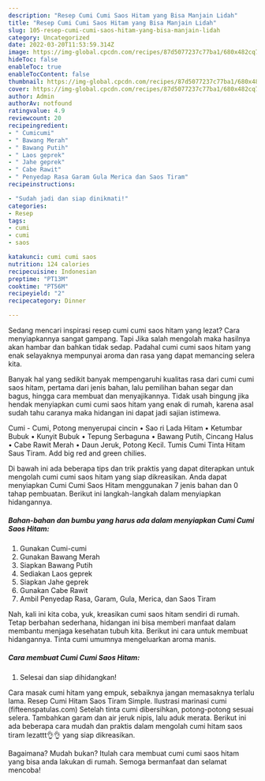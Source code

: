 ```yaml
---
description: "Resep Cumi Cumi Saos Hitam yang Bisa Manjain Lidah"
title: "Resep Cumi Cumi Saos Hitam yang Bisa Manjain Lidah"
slug: 105-resep-cumi-cumi-saos-hitam-yang-bisa-manjain-lidah
category: Uncategorized
date: 2022-03-20T11:53:59.314Z
image: https://img-global.cpcdn.com/recipes/87d5077237c77ba1/680x482cq70/cumi-cumi-saos-hitam-foto-resep-utama.jpg
hideToc: false
enableToc: true
enableTocContent: false
thumbnail: https://img-global.cpcdn.com/recipes/87d5077237c77ba1/680x482cq70/cumi-cumi-saos-hitam-foto-resep-utama.jpg
cover: https://img-global.cpcdn.com/recipes/87d5077237c77ba1/680x482cq70/cumi-cumi-saos-hitam-foto-resep-utama.jpg
author: Admin
authorAv: notfound
ratingvalue: 4.9
reviewcount: 20
recipeingredient:
- " Cumicumi"
- " Bawang Merah"
- " Bawang Putih"
- " Laos geprek"
- " Jahe geprek"
- " Cabe Rawit"
- " Penyedap Rasa Garam Gula Merica dan Saos Tiram"
recipeinstructions:

- "Sudah jadi dan siap dinikmati!"
categories:
- Resep
tags:
- cumi
- cumi
- saos

katakunci: cumi cumi saos 
nutrition: 124 calories
recipecuisine: Indonesian
preptime: "PT13M"
cooktime: "PT56M"
recipeyield: "2"
recipecategory: Dinner

---
```



Sedang mencari inspirasi resep cumi cumi saos hitam yang lezat? Cara menyiapkannya sangat gampang. Tapi Jika salah mengolah maka hasilnya akan hambar dan bahkan tidak sedap. Padahal cumi cumi saos hitam yang enak selayaknya mempunyai aroma dan rasa yang dapat memancing selera kita.


Banyak hal yang sedikit banyak mempengaruhi kualitas rasa dari cumi cumi saos hitam, pertama dari jenis bahan, lalu pemilihan bahan segar dan bagus, hingga cara membuat dan menyajikannya. Tidak usah bingung jika hendak menyiapkan cumi cumi saos hitam yang enak di rumah, karena asal sudah tahu caranya maka hidangan ini dapat jadi sajian istimewa.

Cumi - Cumi, Potong menyerupai cincin • Sao ri Lada Hitam • Ketumbar Bubuk • Kunyit Bubuk • Tepung Serbaguna • Bawang Putih, Cincang Halus • Cabe Rawit Merah • Daun Jeruk, Potong Kecil. Tumis Cumi Tinta Hitam Saus Tiram. Add big red and green chilies.


Di bawah ini ada beberapa tips dan trik praktis yang dapat diterapkan untuk mengolah cumi cumi saos hitam yang siap dikreasikan. Anda dapat menyiapkan Cumi Cumi Saos Hitam menggunakan 7 jenis bahan dan 0 tahap pembuatan. Berikut ini langkah-langkah dalam menyiapkan hidangannya.

<!--inarticleads1-->

##### Bahan-bahan dan bumbu yang harus ada dalam menyiapkan Cumi Cumi Saos Hitam:

1. Gunakan  Cumi-cumi
1. Gunakan  Bawang Merah
1. Siapkan  Bawang Putih
1. Sediakan  Laos geprek
1. Siapkan  Jahe geprek
1. Gunakan  Cabe Rawit
1. Ambil  Penyedap Rasa, Garam, Gula, Merica, dan Saos Tiram


Nah, kali ini kita coba, yuk, kreasikan cumi saos hitam sendiri di rumah. Tetap berbahan sederhana, hidangan ini bisa memberi manfaat dalam membantu menjaga kesehatan tubuh kita. Berikut ini cara untuk membuat hidangannya. Tinta cumi umumnya mengeluarkan aroma manis. 

<!--inarticleads2-->

##### Cara membuat Cumi Cumi Saos Hitam:


1. Selesai dan siap dihidangkan!

Cara masak cumi hitam yang empuk, sebaiknya jangan memasaknya terlalu lama. Resep Cumi Hitam Saos Tiram Simple. Ilustrasi marinasi cumi (fifteenspatulas.com) Setelah tinta cumi dibersihkan, potong-potong sesuai selera. Tambahkan garam dan air jeruk nipis, lalu aduk merata. Berikut ini ada beberapa cara mudah dan praktis dalam mengolah cumi hitam saos tiram lezattt👌👌 yang siap dikreasikan. 

Bagaimana? Mudah bukan? Itulah cara membuat cumi cumi saos hitam yang bisa anda lakukan di rumah. Semoga bermanfaat dan selamat mencoba!
